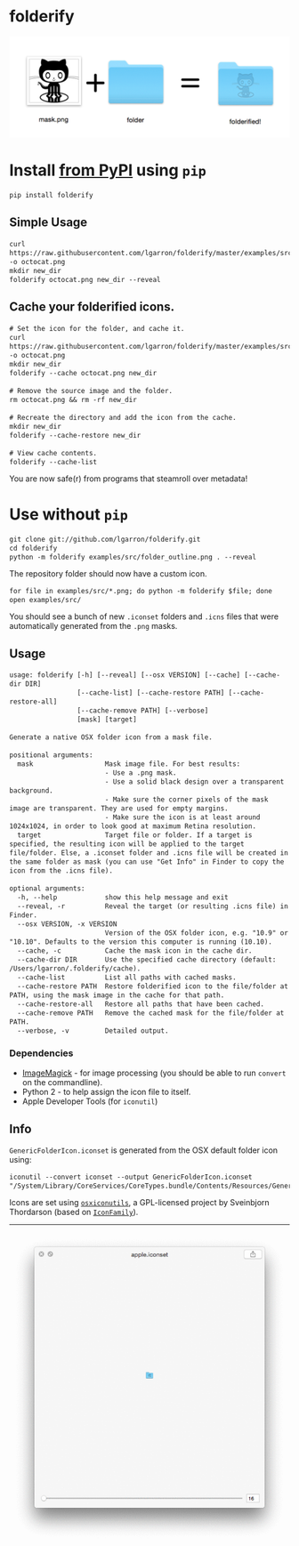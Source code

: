 # folderify

![mask.png + folder = folderified!](examples/png/explanation.png)

# Install [from PyPI](https://pypi.python.org/pypi/folderify/) using `pip`

    pip install folderify

## Simple Usage

    curl https://raw.githubusercontent.com/lgarron/folderify/master/examples/src/octocat.png -o octocat.png
    mkdir new_dir
    folderify octocat.png new_dir --reveal


## Cache your folderified icons.

    # Set the icon for the folder, and cache it.
    curl https://raw.githubusercontent.com/lgarron/folderify/master/examples/src/octocat.png -o octocat.png
    mkdir new_dir
    folderify --cache octocat.png new_dir

    # Remove the source image and the folder.
    rm octocat.png && rm -rf new_dir

    # Recreate the directory and add the icon from the cache.
    mkdir new_dir
    folderify --cache-restore new_dir

    # View cache contents.
    folderify --cache-list

You are now safe(r) from programs that steamroll over metadata!


# Use without `pip`

    git clone git://github.com/lgarron/folderify.git
    cd folderify
    python -m folderify examples/src/folder_outline.png . --reveal

The repository folder should now have a custom icon.

    for file in examples/src/*.png; do python -m folderify $file; done
    open examples/src/

You should see a bunch of new `.iconset` folders and `.icns` files that were automatically generated from the `.png` masks.


## Usage

    usage: folderify [-h] [--reveal] [--osx VERSION] [--cache] [--cache-dir DIR]
                     [--cache-list] [--cache-restore PATH] [--cache-restore-all]
                     [--cache-remove PATH] [--verbose]
                     [mask] [target]

    Generate a native OSX folder icon from a mask file.

    positional arguments:
      mask                  Mask image file. For best results:
                            - Use a .png mask.
                            - Use a solid black design over a transparent background.
                            - Make sure the corner pixels of the mask image are transparent. They are used for empty margins.
                            - Make sure the icon is at least around 1024x1024, in order to look good at maximum Retina resolution.
      target                Target file or folder. If a target is specified, the resulting icon will be applied to the target file/folder. Else, a .iconset folder and .icns file will be created in the same folder as mask (you can use "Get Info" in Finder to copy the icon from the .icns file).

    optional arguments:
      -h, --help            show this help message and exit
      --reveal, -r          Reveal the target (or resulting .icns file) in Finder.
      --osx VERSION, -x VERSION
                            Version of the OSX folder icon, e.g. "10.9" or "10.10". Defaults to the version this computer is running (10.10).
      --cache, -c           Cache the mask icon in the cache dir.
      --cache-dir DIR       Use the specified cache directory (default: /Users/lgarron/.folderify/cache).
      --cache-list          List all paths with cached masks.
      --cache-restore PATH  Restore folderified icon to the file/folder at PATH, using the mask image in the cache for that path.
      --cache-restore-all   Restore all paths that have been cached.
      --cache-remove PATH   Remove the cached mask for the file/folder at PATH.
      --verbose, -v         Detailed output.


### Dependencies

- [ImageMagick](http://www.imagemagick.org/) - for image processing (you should be able to run <code>convert</code> on the commandline).
- Python 2 - to help assign the icon file to itself.
- Apple Developer Tools (for `iconutil`)


## Info

`GenericFolderIcon.iconset` is generated from the OSX default folder icon using:

    iconutil --convert iconset --output GenericFolderIcon.iconset "/System/Library/CoreServices/CoreTypes.bundle/Contents/Resources/GenericFolderIcon.icns"

Icons are set using [`osxiconutils`](http://www.sveinbjorn.org/osxiconutils), a GPL-licensed project by Sveinbjorn Thordarson (based on [`IconFamily`](http://iconfamily.sourceforge.net/)).


----------------------------------------------------------------


![apple.gif](examples/png/apple.gif)
